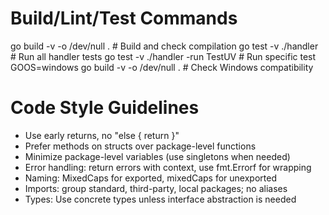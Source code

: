 # Build/Lint/Test Commands
go build -v -o /dev/null .                    # Build and check compilation
go test -v ./handler                             # Run all handler tests
go test -v ./handler -run TestUV                # Run specific test
GOOS=windows go build -v -o /dev/null .         # Check Windows compatibility

# Code Style Guidelines
- Use early returns, no "else { return <expr> }"
- Prefer methods on structs over package-level functions
- Minimize package-level variables (use singletons when needed)
- Error handling: return errors with context, use fmt.Errorf for wrapping
- Naming: MixedCaps for exported, mixedCaps for unexported
- Imports: group standard, third-party, local packages; no aliases
- Types: Use concrete types unless interface abstraction is needed
